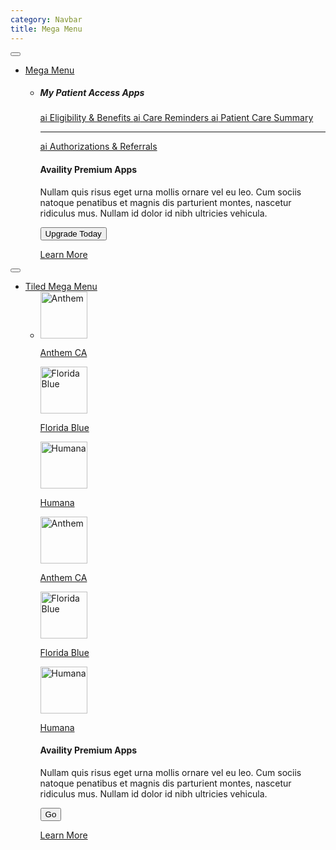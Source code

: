 ```yaml
---
category: Navbar
title: Mega Menu
---
```

<div class="docs-example">
  <nav class="navbar navbar-toggleable-sm mega-menu navbar-default" role="navigation">
    <a class="navbar-brand navbar-brand-availity" href="#">
      <div class="navbar-logo-availity"></div>
    </a>
    <button class="navbar-toggler navbar-toggler-right" type="button" data-toggle="collapse" data-target="#availity-example-navbar-collapse-12" aria-label="navbar toggler">
      <span class="navbar-toggler-icon"></span>
    </button>
    <div class="collapse navbar-collapse" id="availity-example-navbar-collapse-12">
      <ul class="navbar-nav mr-auto">
        <li class="nav-item dropdown">
          <a href="#" class="nav-link dropdown-toggle" data-toggle="dropdown">Mega Menu</a>
          <ul class="dropdown-menu mega-menu-default mega-menu-md" role="menu">
            <li>
              <div class="mega-menu-content">
                <h5 class="mega-menu-title">My Patient Access Apps</h5>
                <div class="list-group list-group-unstyled">
                  <a href="#" class="list-group-item">
                    <span class="app-icon app-icon-orange">ai</span> Eligibility &amp; Benefits
                  </a>
                  <a href="#" class="list-group-item">
                    <span class="app-icon app-icon-orange">ai</span> Care Reminders
                  </a>
                  <a href="#" class="list-group-item">
                    <span class="app-icon app-icon-orange">ai</span> Patient Care Summary
                  </a>
                  <hr>
                  <a href="#" class="list-group-item">
                    <span class="app-icon app-icon-orange">ai</span> Authorizations &amp; Referrals
                  </a>
                </div>
              </div>
              <div class="mega-menu-content mega-menu-feature">
                <h4>Availity Premium Apps</h4>
                <div class="row">
                  <div class="col-sm-8">
                    <p>Nullam quis risus eget urna mollis ornare vel eu leo. Cum sociis natoque penatibus et magnis dis parturient montes, nascetur ridiculus mus. Nullam id dolor id nibh ultricies vehicula.</p>
                  </div>
                  <div class="col-sm-4">
                    <button class="btn btn-primary btn-block">Upgrade Today</button>
                  </div>
                </div>
                <p><a href="#">Learn More</a></p>
              </div>
            </li>
          </ul>
        </li>
      </ul>
    </div>
  </nav>
  <nav class="navbar navbar-secondary navbar-toggleable-sm mega-menu navbar-default" role="navigation">
    <button class="navbar-toggler float-right mr-3" type="button" data-toggle="collapse" data-target="#availity-navbar-secondary" aria-label="navbar toggler">
      <span class="navbar-toggler-icon"></span>
    </button>
    <div class="collapse navbar-collapse" id="availity-navbar-secondary">
      <ul class="navbar-nav ml-auto">
        <li class="nav-item dropdown">
          <a href="#" class="nav-link dropdown-toggle" data-toggle="dropdown">Tiled Mega Menu</a>
          <ul class="dropdown-menu dropdown-menu-right mega-menu-default mega-menu-sm" role="menu">
            <li>
              <div class="mega-menu-content mega-menu-tiles">
                <div class="row">
                  <div class="col-4">
                    <a href="availity.com" target="_blank">
                      <div class="mega-menu-tile">
                        <img data-src="holder.js/75x75" height="75" alt="Anthem" class="img-responsive img-thumbnail">
                        <p>Anthem CA</p>
                        </div>
                    </a>
                  </div>
                  <div class="col-4">
                    <a href="availity.com" target="_blank">
                      <div class="mega-menu-tile">
                        <img data-src="holder.js/75x75" height="75" alt="Florida Blue" class="img-responsive img-thumbnail">
                        <p>Florida Blue</p>
                        </div>
                    </a>
                  </div>
                  <div class="col-4">
                    <a href="availity.com" target="_blank">
                      <div class="mega-menu-tile">
                        <img data-src="holder.js/75x75" height="75" alt="Humana" class="img-responsive img-thumbnail">
                        <p>Humana</p>
                        </div>
                    </a>
                  </div>
                </div>
                <div class="row">
                  <div class="col-4">
                    <a href="availity.com" target="_blank">
                      <div class="mega-menu-tile">
                        <img data-src="holder.js/75x75" height="75" alt="Anthem" class="img-responsive img-thumbnail">
                        <p>Anthem CA</p>
                        </div>
                    </a>
                  </div>
                  <div class="col-4">
                    <a href="availity.com" target="_blank">
                      <div class="mega-menu-tile">
                        <img data-src="holder.js/75x75" height="75" alt="Florida Blue" class="img-responsive img-thumbnail">
                        <p>Florida Blue</p>
                        </div>
                    </a>
                  </div>
                  <div class="col-4">
                    <a href="availity.com" target="_blank">
                      <div class="mega-menu-tile">
                        <img data-src="holder.js/75x75" height="75" alt="Humana" class="img-responsive img-thumbnail">
                        <p>Humana</p>
                        </div>
                    </a>
                  </div>
                </div>
              </div>
              <div class="mega-menu-content mega-menu-feature">
                <h4>Availity Premium Apps</h4>
                  <div class="row">
                    <div class="col-sm-8">
                      <p>Nullam quis risus eget urna mollis ornare vel eu leo. Cum sociis natoque penatibus et magnis dis parturient montes, nascetur ridiculus mus. Nullam id dolor id nibh ultricies vehicula.</p>
                    </div>
                    <div class="col-sm-4">
                      <button class="btn btn-primary btn-block">Go</button>
                    </div>
                  </div>
                <p><a href="#">Learn More</a></p>
              </div>
            </li>
          </ul>
        </li>
      </ul>
    </div>
  </nav>
</div>
